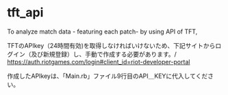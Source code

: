 # tft_api
To analyze match data - featuring each patch- by using API of TFT, 

TFTのAPIkey（24時間有効)を取得しなければいけないため、下記サイトからログイン（及び新規登録）し、手動で作成する必要があります。/
https://auth.riotgames.com/login#client_id=riot-developer-portal

作成したAPIkeyは、「Main.rb」ファイル9行目のAPI＿KEYに代入してください。
